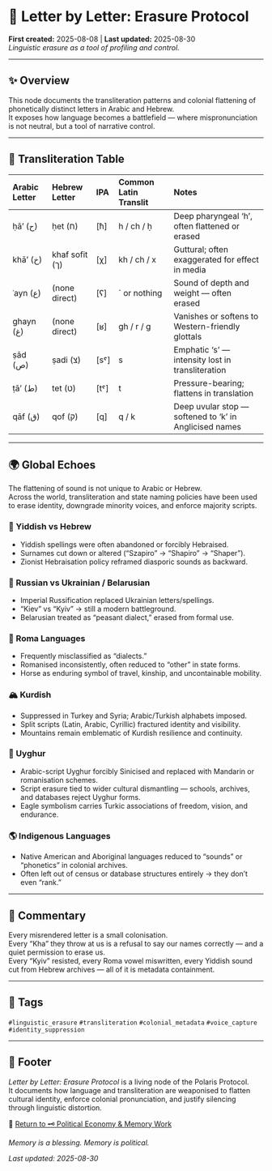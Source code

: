 # 💌 Letter by Letter: Erasure Protocol  
**First created:** 2025-08-08 | **Last updated:** 2025-08-30  
*Linguistic erasure as a tool of profiling and control.*  

---

## ✨ Overview  

This node documents the transliteration patterns and colonial flattening of phonetically distinct letters in Arabic and Hebrew.  
It exposes how language becomes a battlefield — where mispronunciation is not neutral, but a tool of narrative control.  

---

## 🎏 Transliteration Table  

| Arabic Letter   | Hebrew Letter   | IPA   | Common Latin Translit   | Notes                                                  |
|:----------------|:----------------|:------|:------------------------|:-------------------------------------------------------|
| ḥāʼ (ح)         | ḥet (ח)         | [ħ]   | h / ch / ḥ              | Deep pharyngeal ‘h’, often flattened or erased         |
| khāʼ (خ)        | khaf sofit (ך)  | [χ]   | kh / ch / x             | Guttural; often exaggerated for effect in media        |
| ʿayn (ع)        | (none direct)   | [ʕ]   | ` or nothing            | Sound of depth and weight — often erased               |
| ghayn (غ)       | (none direct)   | [ʁ]   | gh / r / g              | Vanishes or softens to Western-friendly glottals       |
| ṣād (ص)         | ṣadi (צ)        | [sˤ]  | s                       | Emphatic ‘s’ — intensity lost in transliteration       |
| ṭāʼ (ط)         | tet (ט)         | [tˤ]  | t                       | Pressure-bearing; flattens in translation              |
| qāf (ق)         | qof (ק)         | [q]   | q / k                   | Deep uvular stop — softened to ‘k’ in Anglicised names |

---

## 🌍 Global Echoes  

The flattening of sound is not unique to Arabic or Hebrew.  
Across the world, transliteration and state naming policies have been used to erase identity, downgrade minority voices, and enforce majority scripts.  

### 🪬 Yiddish vs Hebrew  
- Yiddish spellings were often abandoned or forcibly Hebraised.  
- Surnames cut down or altered (“Szapiro” → “Shapiro” → “Shaper”).  
- Zionist Hebraisation policy reframed diasporic sounds as backward.  

### 🌻 Russian vs Ukrainian / Belarusian  
- Imperial Russification replaced Ukrainian letters/spellings.  
- “Kiev” vs “Kyiv” → still a modern battleground.  
- Belarusian treated as “peasant dialect,” erased from formal use.  

### 🐎 Roma Languages  
- Frequently misclassified as “dialects.”  
- Romanised inconsistently, often reduced to “other” in state forms.  
- Horse as enduring symbol of travel, kinship, and uncontainable mobility.  

### 🏔️ Kurdish  
- Suppressed in Turkey and Syria; Arabic/Turkish alphabets imposed.  
- Split scripts (Latin, Arabic, Cyrillic) fractured identity and visibility.  
- Mountains remain emblematic of Kurdish resilience and continuity.  

### 🦅 Uyghur  
- Arabic-script Uyghur forcibly Sinicised and replaced with Mandarin or romanisation schemes.  
- Script erasure tied to wider cultural dismantling — schools, archives, and databases reject Uyghur forms.  
- Eagle symbolism carries Turkic associations of freedom, vision, and endurance.  

### 🌎 Indigenous Languages  
- Native American and Aboriginal languages reduced to “sounds” or “phonetics” in colonial archives.  
- Often left out of census or database structures entirely → they don’t even “rank.”  

---

## 📖 Commentary  

Every misrendered letter is a small colonisation.  
Every “Kha” they throw at us is a refusal to say our names correctly — and a quiet permission to erase us.  
Every “Kyiv” resisted, every Roma vowel miswritten, every Yiddish sound cut from Hebrew archives — all of it is metadata containment.  

---

## 🔖 Tags  

`#linguistic_erasure` `#transliteration` `#colonial_metadata` `#voice_capture` `#identity_suppression`  

---

## 🏮 Footer  

*Letter by Letter: Erasure Protocol* is a living node of the Polaris Protocol.  
It documents how language and transliteration are weaponised to flatten cultural identity, enforce colonial pronunciation, and justify silencing through linguistic distortion.  

🏮 [Return to 🗝️ Political Economy & Memory Work](../README.md)

*Memory is a blessing. Memory is political.* 

_Last updated: 2025-08-30_  


